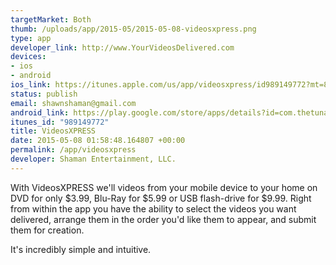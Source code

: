 ```yaml
--- 
targetMarket: Both
thumb: /uploads/app/2015-05/2015-05-08-videosxpress.png
type: app
developer_link: http://www.YourVideosDelivered.com
devices: 
- ios
- android
ios_link: https://itunes.apple.com/us/app/videosxpress/id989149772?mt=8
status: publish
email: shawnshaman@gmail.com
android_link: https://play.google.com/store/apps/details?id=com.thetunagroup.www.videoapp
itunes_id: "989149772"
title: VideosXPRESS
date: 2015-05-08 01:58:48.164807 +00:00
permalink: /app/videosxpress
developer: Shaman Entertainment, LLC.
---
```


With VideosXPRESS we'll videos from your mobile device to your home on DVD for only $3.99, Blu-Ray for $5.99 or USB flash-drive for $9.99. Right from within the app you have the ability to select the videos you want delivered, arrange them in the order you'd like them to appear, and submit them for creation.

It's incredibly simple and intuitive. 
